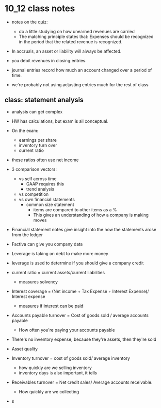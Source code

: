 # 10_12 class notes

- notes on the quiz:
  - do a little studying on how unearned revenues are carried
  - The matching principle states that: Expenses should be recognized in the period that the related revenue is recognized.

- In accruals, an asset or liability will always be affected.
- you debit revenues in closing entries
- journal entries record how much an account changed over a period of time.
- we're probably not using adjusting entries much for the rest of class

## class: statement analysis

- analysis can get complex
- HW has calculations, but exam is all conceptual.

- On the exam:
  - earnings per share
  - inventory turn over
  - current ratio

- these ratios often use net income
- 3 comparison vectors:
  - vs self across time
    - GAAP requires this
    - trend analysis
  - vs competition
  - vs own financial statements
    - common size statement
      - items are compared to other items as a %
      - This gives an understanding of how a company is making moves

- Financial statement notes give insight into the how the statements arose from the ledger
- Factiva can give you company data

- Leverage is taking on debt to make more money

- leverage is used to determine if you should give a company credit

- current ratio = current assets/current liabilities
  - measures solvency

- Interest coverage = (Net income + Tax Expense + Interest Expense)/ Interest expense
  - measures if interest can be paid

- Accounts payable turnover = Cost of goods sold / average accounts payable
  - How often you're paying your accounts payable

- There's no inventory expense, because they're assets, then they're sold
- Asset quality

- Inventory turnover = cost of goods sold/ average inventory
  - how quickly are we selling inventory
  - inventory days is also important, it tells

- Receivables turnover = Net credit sales/ Average accounts receivable.
  - How quickly are we collecting

- s